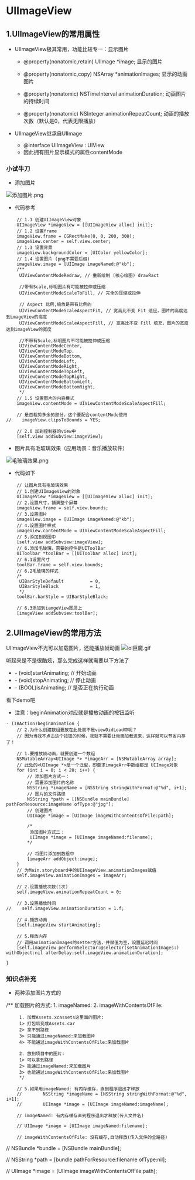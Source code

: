 # UIImageView

## 1.UIImageView的常用属性
* UIImageView极其常用，功能比较专一：显示图片
 
    * @property(nonatomic,retain) UIImage *image; 
显示的图片

    * @property(nonatomic,copy) NSArray *animationImages; 
显示的动画图片

    * @property(nonatomic) NSTimeInterval animationDuration; 
动画图片的持续时间

    * @property(nonatomic) NSInteger      animationRepeatCount; 
动画的播放次数（默认是0，代表无限播放）

* UIImageView继承自UIImage
    * @interface UIImageView : UIView  
    * 因此拥有图片显示模式的属性contentMode

### 小试牛刀
* 添加图片

![添加图片.png](http://upload-images.jianshu.io/upload_images/328309-5b47c686f1002083.png?imageMogr2/auto-orient/strip%7CimageView2/2/w/1240)

* 代码参考

```objc
    // 1.1 创建UIImageView对象
    UIImageView *imageView = [[UIImageView alloc] init];
    // 1.2 设置frame
    imageView.frame = CGRectMake(0, 0, 200, 300);
    imageView.center = self.view.center;
    // 1.3 设置背景
    imageView.backgroundColor = [UIColor yellowColor];
    // 1.4 设置图片 (png不需要后缀)
    imageView.image = [UIImage imageNamed:@"kb"];
    /**
     UIViewContentModeRedraw, // 重新绘制 (核心绘图) drawRact
     
     //带有Scale,标明图片有可能被拉伸或压缩
     UIViewContentModeScaleToFill, // 完全的压缩或拉伸
     
     // Aspect 比例,缩放是带有比例的
     UIViewContentModeScaleAspectFit, // 宽高比不变 Fit 适应，图片的高度达到imageView的高度
     UIViewContentModeScaleAspectFill, // 宽高比不变 Fill 填充，图片的宽度达到imageView的宽度
     
     //不带有Scale,标明图片不可能被拉伸或压缩
     UIViewContentModeCenter,
     UIViewContentModeTop,
     UIViewContentModeBottom,
     UIViewContentModeLeft,
     UIViewContentModeRight,
     UIViewContentModeTopLeft,
     UIViewContentModeTopRight,
     UIViewContentModeBottomLeft,
     UIViewContentModeBottomRight,
     */
    // 1.5 设置图片的内容模式
    imageView.contentMode = UIViewContentModeScaleAspectFill;
    
    // 是否裁剪多余的部分，这个要配合contentMode使用
//    imageView.clipsToBounds = YES;
    
    // 2.0 加到控制器的view中
    [self.view addSubview:imageView];
```    


* 图片具有毛玻璃效果（应用场景：音乐播放软件）

![毛玻璃效果.png](http://upload-images.jianshu.io/upload_images/328309-3c90247fed93227b.png?imageMogr2/auto-orient/strip%7CimageView2/2/w/1240)

* 代码如下
```objc
    // 让图片具有毛玻璃效果
    // 1.创建UIImageView的对象
    UIImageView *imageView = [[UIImageView alloc] init];
    // 2.设置尺寸，铺满整个屏幕
    imageView.frame = self.view.bounds;
    // 3.设置图片
    imageView.image = [UIImage imageNamed:@"kb"];
    // 4.设置图片样式
    imageView.contentMode = UIViewContentModeScaleAspectFill;
    // 5.添加到视图中
    [self.view addSubview:imageView];
    // 6.添加毛玻璃，需要的控件是UIToolBar
    UIToolbar *toolBar = [[UIToolbar alloc] init];
    // 6.1设置尺寸
    toolBar.frame = self.view.bounds;
    // 6.2毛玻璃的样式
    /*
     UIBarStyleDefault          = 0,
     UIBarStyleBlack            = 1,
     */
    toolBar.barStyle = UIBarStyleBlack;

    // 6.3添加到iamgeView图层上
    [imageView addSubview:toolBar];
```   


## 2.UIImageView的常用方法
UIImageView不光可以加载图片，还能播放帧动画 
![lol巨魔.gif](http://upload-images.jianshu.io/upload_images/328309-5d230fd03842aa26.gif?imageMogr2/auto-orient/strip)

听起来是不是很酷炫，那么完成这样就需要以下方法了
* \- (void)startAnimating; // 开始动画
* \- (void)stopAnimating; // 停止动画
* \- (BOOL)isAnimating; // 是否正在执行动画

看下demo吧

* 注意：beginAnimation对应就是播放动画的按钮监听

```objc
- (IBAction)beginAnimation {
    // 2.为什么创建数组要放在此处而不是viewDidLoad中呢？
    // 因为当我不点击这个按钮的时候，我就不需要让动画加载进来，这样就可以节省内存了！
    
    // 1.要播放帧动画，就要创建一个数组
    NSMutableArray<UIImage *> *imageArr = [NSMutableArray array];
    // 此处的<UIImage *>是一个泛型，即要求imageArr中数组都是 UIImage对象
    for (int i = 0; i < 20; i++) {
        // 添加图片方式一：
        // 需要添加图片的名称
        NSString *imageName = [NSString stringWithFormat:@"%d", i+1];
        // 图片的文件路径
        NSString *path = [[NSBundle mainBundle] pathForResource:imageName ofType:@"jpg"];
        // 创建图片
        UIImage *image = [UIImage imageWithContentsOfFile:path];
        
        /*
         添加图片方式二：
         UIImage *image = [UIImage imageNamed:filename];
        */
        
        // 将图片添加到数组中
        [imageArr addObject:image];
    }
    // 为Main.storyboard中的UIImageView.animationImages赋值
    self.imageView.animationImages = imageArr;
    
    // 2.设置播放次数(1次)
    self.imageView.animationRepeatCount = 0;
    
    // 3.设置播放时间
//    self.imageView.animationDuration = 1.f;
    
    // 4.播放动画
    [self.imageView startAnimating];
    
    // 5.释放内存
    // 调用animationImages的setter方法，并赋值为空，设置延迟时间
    [self.imageView performSelector:@selector(setAnimationImages:) withObject:nil afterDelay:self.imageView.animationDuration];
    
}

```

### 知识点补充
* 两种添加图片方式的

/**
         加载图片的方式:
         1. imageNamed:
         2. imageWithContentsOfFile:
         
         1. 加载Assets.xcassets这里面的图片:
         1> 打包后变成Assets.car
         2> 拿不到路径
         3> 只能通过imageNamed:来加载图片
         4> 不能通过imageWithContentsOfFile:来加载图片
         
         2. 放到项目中的图片:
         1> 可以拿到路径
         2> 能通过imageNamed:来加载图片
         3> 也能通过imageWithContentsOfFile:来加载图片
         */
        
        // 5.如果用imageNamed: 有内存缓存，直到程序退出才释放
        //        NSString *imageName = [NSString stringWithFormat:@"%d", i+1];
        //        UIImage *image = [UIImage imageNamed:imageName];
        
        // imageNamed: 有内存缓存直到程序退出才释放(传入文件名)
        
        // UIImage *image = [UIImage imageNamed:filename];
        
        // imageWithContentsOfFile: 没有缓存,自动释放(传入文件的全路径)
        
//        NSBundle *bundle = [NSBundle mainBundle];
        
//        NSString *path = [bundle pathForResource:filename ofType:nil];
        
//        UIImage *image = [UIImage imageWithContentsOfFile:path];